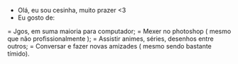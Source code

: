 - Olá, eu sou cesinha, muito prazer <3
- Eu gosto de:

= Jgos, em suma maioria para computador;
= Mexer no photoshop ( mesmo que não profissionalmente );
= Assistir animes, séries, desenhos entre outros;
= Conversar e fazer novas amizades ( mesmo sendo bastante tímido).
